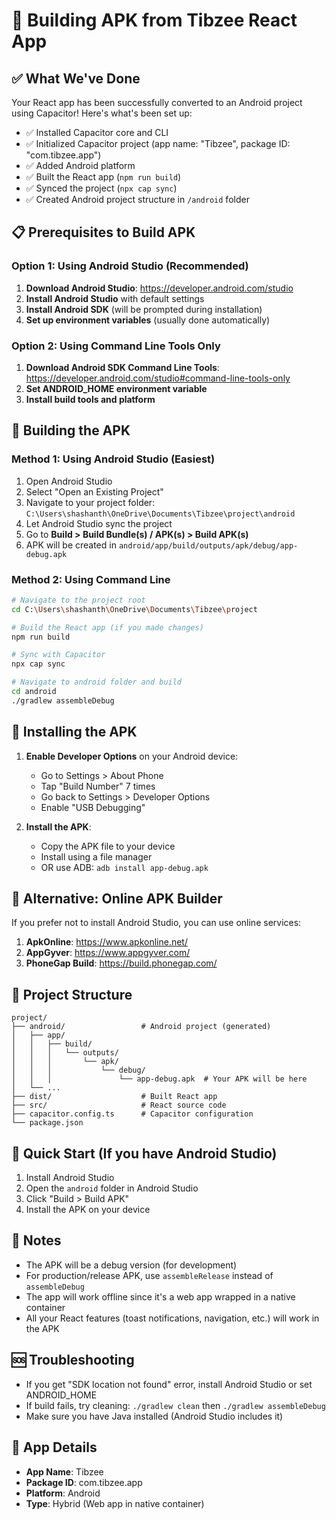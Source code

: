 # 🔧 Building APK from Tibzee React App

## ✅ What We've Done
Your React app has been successfully converted to an Android project using Capacitor! Here's what's been set up:

- ✅ Installed Capacitor core and CLI
- ✅ Initialized Capacitor project (app name: "Tibzee", package ID: "com.tibzee.app")
- ✅ Added Android platform
- ✅ Built the React app (`npm run build`)
- ✅ Synced the project (`npx cap sync`)
- ✅ Created Android project structure in `/android` folder

## 📋 Prerequisites to Build APK

### Option 1: Using Android Studio (Recommended)
1. **Download Android Studio**: https://developer.android.com/studio
2. **Install Android Studio** with default settings
3. **Install Android SDK** (will be prompted during installation)
4. **Set up environment variables** (usually done automatically)

### Option 2: Using Command Line Tools Only
1. **Download Android SDK Command Line Tools**: https://developer.android.com/studio#command-line-tools-only
2. **Set ANDROID_HOME environment variable**
3. **Install build tools and platform**

## 🚀 Building the APK

### Method 1: Using Android Studio (Easiest)
1. Open Android Studio
2. Select "Open an Existing Project"
3. Navigate to your project folder: `C:\Users\shashanth\OneDrive\Documents\Tibzee\project\android`
4. Let Android Studio sync the project
5. Go to **Build > Build Bundle(s) / APK(s) > Build APK(s)**
6. APK will be created in `android/app/build/outputs/apk/debug/app-debug.apk`

### Method 2: Using Command Line
```bash
# Navigate to the project root
cd C:\Users\shashanth\OneDrive\Documents\Tibzee\project

# Build the React app (if you made changes)
npm run build

# Sync with Capacitor
npx cap sync

# Navigate to android folder and build
cd android
./gradlew assembleDebug
```

## 📱 Installing the APK
1. **Enable Developer Options** on your Android device:
   - Go to Settings > About Phone
   - Tap "Build Number" 7 times
   - Go back to Settings > Developer Options
   - Enable "USB Debugging"

2. **Install the APK**:
   - Copy the APK file to your device
   - Install using a file manager
   - OR use ADB: `adb install app-debug.apk`

## 🔧 Alternative: Online APK Builder
If you prefer not to install Android Studio, you can use online services:

1. **ApkOnline**: https://www.apkonline.net/
2. **AppGyver**: https://www.appgyver.com/
3. **PhoneGap Build**: https://build.phonegap.com/

## 📁 Project Structure
```
project/
├── android/                 # Android project (generated)
│   ├── app/
│   │   ├── build/
│   │   │   └── outputs/
│   │   │       └── apk/
│   │   │           └── debug/
│   │   │               └── app-debug.apk  # Your APK will be here
│   └── ...
├── dist/                    # Built React app
├── src/                     # React source code
├── capacitor.config.ts      # Capacitor configuration
└── package.json
```

## 🎯 Quick Start (If you have Android Studio)
1. Install Android Studio
2. Open the `android` folder in Android Studio
3. Click "Build > Build APK"
4. Install the APK on your device

## 📝 Notes
- The APK will be a debug version (for development)
- For production/release APK, use `assembleRelease` instead of `assembleDebug`
- The app will work offline since it's a web app wrapped in a native container
- All your React features (toast notifications, navigation, etc.) will work in the APK

## 🆘 Troubleshooting
- If you get "SDK location not found" error, install Android Studio or set ANDROID_HOME
- If build fails, try cleaning: `./gradlew clean` then `./gradlew assembleDebug`
- Make sure you have Java installed (Android Studio includes it)

## 📱 App Details
- **App Name**: Tibzee
- **Package ID**: com.tibzee.app
- **Platform**: Android
- **Type**: Hybrid (Web app in native container)
